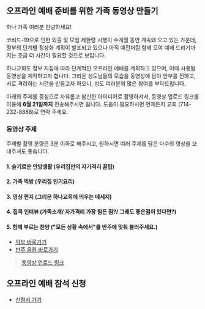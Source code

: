

## 오프라인 예배 준비를 위한 가족 동영상 만들기

하나 가족 여러분 안녕하세요!

코비드-19으로 인한 외출 및 모임 제한령 시행이 수개월 동안 계속돼 오고 있는 가운데, 정부의 단계별 정상화 계획이 발표되고 있으나 아직 예전처럼 함께 모여 예배 드리기까지는 조금 더 시간이 필요할 것으로 보입니다.

하나교회도 정부 지침에 따라 단계적인 오프라인 예배를 계획하고 있으며, 이때 사용될 동영상을 제작하고자 합니다. 그리운 성도님들의 모습을 동영상에 담아 안부를 전하고, 서로 격려하는 시간을 만들고자 하오니, 성도 여러분의 많은 참여를 부탁드립니다.

아래의 주제를 중심으로 자유롭고 참신한 아이디어로 촬영하셔서, 동영상 업로드 링크를 이용해 **6월 21일까지** 전송해주시면 됩니다. 
도움이 필요하시면 언제든지 교회 (714-232-8888)로 연락 주세요. 

### 동영상 주제
주제별 촬영 분량은 3분 이하로 해주시고, 원하시면 여러 주제를 담은 다수의 영상을 보내주셔도 좋습니다.

#### 1. 슬기로운 안방생활 (우리집만의 자가격리 꿀팁)
#### 2. 가족 먹방 (우리집 인기요리)
#### 3. 영상 편지 (그리운 하나교회에 띄우는 메세지)
#### 4. 집콕 인터뷰 (가족소개/ 자가격리 가장 힘든 점?/ 그래도 좋은점이 있다면?)
#### 5. 함께 부르는 찬양 ("모든 상황 속에서"를 반주에 맞춰 불러주세요.) 
-    [악보 바로가기](https://images.app.goo.gl/teyKwVRmoQisgpiH8)
-    [반주 음원 바로가기](https://youtu.be/A03RbDd5Bi0)

> [동영상 업로드 링크](http://76.169.21.23/wl/?id=riirAdYfb3x0OmgODcZNLCRWT1PWIdU2&mode=regular)



## 오프라인 예배 참석 신청
- [신청서 가기](https://forms.gle/gbqte8MU25nsx6ct9)
